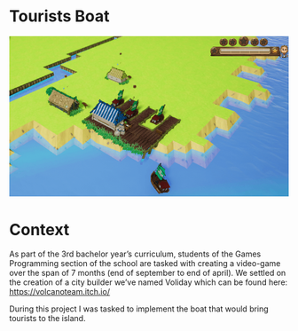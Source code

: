 # Tourists Boat
![boat](/images/boat.png)

# Context
As part of the 3rd bachelor year’s curriculum, students of the Games Programming section of the school are tasked with creating a video-game over the span of 7 months (end of september to end of april). We settled on the creation of a city builder we’ve named Voliday which can be found here: https://volcanoteam.itch.io/

During this project I was tasked to implement the boat that would bring tourists to the island.
